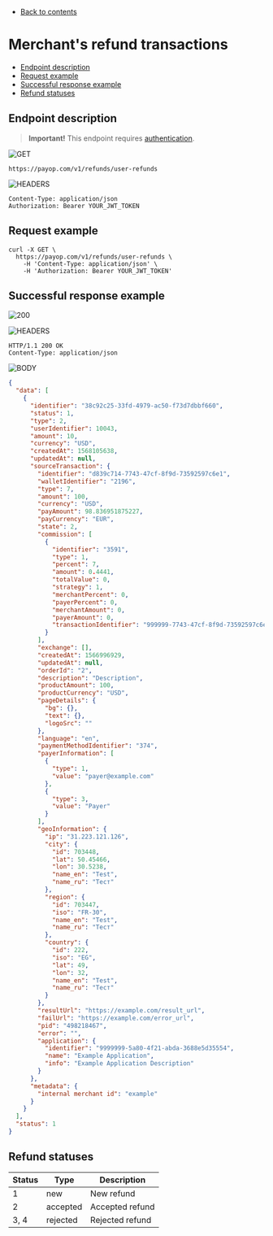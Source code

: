 * [Back to contents](../Readme.md#contents)

# Merchant's refund transactions

* [Endpoint description](#endpoint-description)
* [Request example](#request-example)
* [Successful response example](#successful-response-example)
* [Refund statuses](#refund-statuses)

## Endpoint description

> **Important!** This endpoint requires [authentication](../Authentication/bearerAuthentication.md).


![GET](https://img.shields.io/badge/-GET-blue?style=for-the-badge)

```shell
https://payop.com/v1/refunds/user-refunds
```

![HEADERS](https://img.shields.io/badge/-HEADERS-yellowgreen?style=for-the-badge)

```shell
Content-Type: application/json
Authorization: Bearer YOUR_JWT_TOKEN
```

## Request example

```shell
curl -X GET \
  https://payop.com/v1/refunds/user-refunds \
    -H 'Content-Type: application/json' \
    -H 'Authorization: Bearer YOUR_JWT_TOKEN'
```

## Successful response example

![200](https://img.shields.io/badge/200-OK-blue?style=for-the-badge)

![HEADERS](https://img.shields.io/badge/-Headers-yellowgreen?style=for-the-badge)

```shell
HTTP/1.1 200 OK
Content-Type: application/json
```

![BODY](https://img.shields.io/badge/-BODY-blueviolet?style=for-the-badge)

```json
{
  "data": [
    {
      "identifier": "38c92c25-33fd-4979-ac50-f73d7dbbf660",
      "status": 1,
      "type": 2,
      "userIdentifier": 10043,
      "amount": 10,
      "currency": "USD",
      "createdAt": 1568105638,
      "updatedAt": null,
      "sourceTransaction": {
        "identifier": "d839c714-7743-47cf-8f9d-73592597c6e1",
        "walletIdentifier": "2196",
        "type": 7,
        "amount": 100,
        "currency": "USD",
        "payAmount": 98.836951875227,
        "payCurrency": "EUR",
        "state": 2,
        "commission": [
          {
            "identifier": "3591",
            "type": 1,
            "percent": 7,
            "amount": 0.4441,
            "totalValue": 0,
            "strategy": 1,
            "merchantPercent": 0,
            "payerPercent": 0,
            "merchantAmount": 0,
            "payerAmount": 0,
            "transactionIdentifier": "999999-7743-47cf-8f9d-73592597c6e1"
          }
        ],
        "exchange": [],
        "createdAt": 1566996929,
        "updatedAt": null,
        "orderId": "2",
        "description": "Description",
        "productAmount": 100,
        "productCurrency": "USD",
        "pageDetails": {
          "bg": {},
          "text": {},
          "logoSrc": ""
        },
        "language": "en",
        "paymentMethodIdentifier": "374",
        "payerInformation": [
          {
            "type": 1,
            "value": "payer@example.com"
          },
          {
            "type": 3,
            "value": "Payer"
          }
        ],
        "geoInformation": {
          "ip": "31.223.121.126",
          "city": {
            "id": 703448,
            "lat": 50.45466,
            "lon": 30.5238,
            "name_en": "Test",
            "name_ru": "Тест"
          },
          "region": {
            "id": 703447,
            "iso": "FR-30",
            "name_en": "Test",
            "name_ru": "Тест"
          },
          "country": {
            "id": 222,
            "iso": "EG",
            "lat": 49,
            "lon": 32,
            "name_en": "Test",
            "name_ru": "Тест"
          }
        },
        "resultUrl": "https://example.com/result_url",
        "failUrl": "https://example.com/error_url",
        "pid": "498218467",
        "error": "",
        "application": {
          "identifier": "9999999-5a80-4f21-abda-3688e5d35554",
          "name": "Example Application",
          "info": "Example Application Description"
        }
      },
      "metadata": {
        "internal merchant id": "example"
      }
    }
  ],
  "status": 1
}
```

## Refund statuses

Status | Type     | Description                       |
-------|----------|-----------------------------------|
1      | new      | New refund                        |
2      | accepted | Accepted refund                   |
3, 4   | rejected | Rejected refund                   |